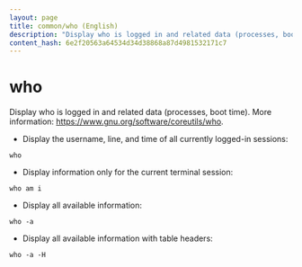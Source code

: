 ```yaml
---
layout: page
title: common/who (English)
description: "Display who is logged in and related data (processes, boot time)."
content_hash: 6e2f20563a64534d34d38868a87d4981532171c7
---
```

# who

Display who is logged in and related data (processes, boot time).
More information: <https://www.gnu.org/software/coreutils/who>.

- Display the username, line, and time of all currently logged-in sessions:

`who`

- Display information only for the current terminal session:

`who am i`

- Display all available information:

`who -a`

- Display all available information with table headers:

`who -a -H`
